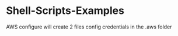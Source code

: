 # Shell-Scripts-Examples


AWS configure will create 2 files 
config
credentials
in the .aws folder
